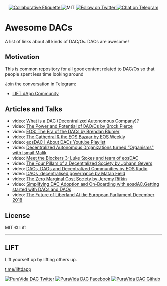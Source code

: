 <p align="center">
	</a>
	<a href="https://git.io/col">
		<img src="https://img.shields.io/badge/%E2%9C%93-collaborative_etiquette-brightgreen.svg" alt="Collaborative Etiquette">
	</a>
	<img src="https://img.shields.io/dub/l/vibe-d.svg" alt="MIT" />
	<a href="https://twitter.com/intent/follow?screen_name=liftdapp">
	<img src="https://img.shields.io/twitter/follow/liftdapp.svg?style=social&logo=twitter" alt="Follow on Twitter" />
	</a>
	<a href="https://t.me/liftdapp">
		<img src="https://img.shields.io/badge/-Chat%20on%20Telegram-blue?style=social&logo=telegram" alt="Chat on Telegram">
	</a>
</p>

# Awesome DACs

A list of links about all kinds of DAC/Os. DACs are awesome!

## Motivation

This is common repository for all good content related to DAC/Os so that people spent less time looking around.

 Join the conversation in Telegram:
 - [LIFT dApp Community](https://t.me/liftdapp)


## Articles and Talks

- video: [What is a DAC (Decentralized Autonomous Company)?](https://www.youtube.com/watch?v=QG-CcbtwKKU)
- video: [The Power and Potential of DAO/Cs by Brock Pierce](https://www.youtube.com/watch?v=Wf5gfjMfiHA)
- video: [EOS: The Era of the DACs by Brendan Blumer](https://www.youtube.com/watch?v=ClJSLwoBtCc)
- video: [The Cathedral & the EOS Bazaar by EOS Weekly](https://www.youtube.com/watch?v=kTjF0-Edxw8)
- video: [eosDAC | About DACs Youtube Playlist](https://www.youtube.com/playlist?list=PLYkGdIbjAmeT1pD77FOceUEhyJuzcJSLJ)
- video: [Decentralized Autonomous Organizations turned “Organisms" with Ismail Malik](https://www.youtube.com/watch?v=w241QomT73I)
- video: [Meet the Blockers 3: Luke Stokes and team of eosDAC](https://www.youtube.com/watch?v=6ddfqWFUaTM)
- video: [The Four Pillars of a Decentralized Society by Johann Gevers](https://www.youtube.com/watch?v=8oeiOeDq_Nc)
- video: [DACs, DAOs and Decentralized Communities by EOS Radio](https://www.youtube.com/watch?v=-RzWkdp1AFw)
- video: [DAOs, decentralised governance by Matan Field](https://www.youtube.com/watch?v=7RMY5ECJqKQ)
- video: [The Zero Marginal Cost Society by Jeremy Rifkin](https://www.youtube.com/watch?v=5-iDUcETjvo)
- video: [Simplifying DAC Adoption and On-Boarding with eosdAC.Getting started with DACs and DAOs](https://www.youtube.com/watch?v=xBdNY-1abJg)
- video: [The Future of Liberland At the European Parliament December 2018](https://www.youtube.com/watch?v=e7b6NIGEYNg)

## License

MIT © Lift

---

## LIFT

Lift yourself up by lifting others up.

[t.me/liftdapp](t.me/liftdapp)  

<!-- Please don't remove this: Grab your social icons from https://github.com/carlsednaoui/gitsocial -->

<!-- display the social media buttons in your README -->

[![PuraVida DAC Twitter][1.1]][1]
[![PuraVida DAC Facebook][2.1]][2]
[![PuraVida DAC Github][3.1]][3]

<!-- links to social media icons -->
<!-- no need to change these -->

<!-- icons with padding -->

[1.1]: http://i.imgur.com/tXSoThF.png (twitter icon with padding)
[2.1]: http://i.imgur.com/P3YfQoD.png (facebook icon with padding)
[3.1]: http://i.imgur.com/0o48UoR.png (github icon with padding)

<!-- icons without padding -->

[1.2]: http://i.imgur.com/wWzX9uB.png (twitter icon without padding)
[2.2]: http://i.imgur.com/fep1WsG.png (facebook icon without padding)
[3.2]: http://i.imgur.com/9I6NRUm.png (github icon without padding)


<!-- links to your social media accounts -->
<!-- update these accordingly -->

[1]: http://www.twitter.com/liftdapp
[2]: http://fb.me/liftdapp
[3]: http://www.github.com/liftdapp

<!-- Please don't remove this: Grab your social icons from https://github.com/carlsednaoui/gitsocial -->
